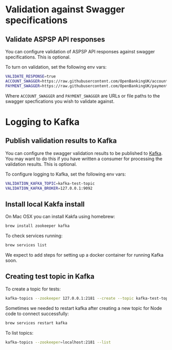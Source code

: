 # Validation against Swagger specifications

## Validate ASPSP API responses

You can configure validation of ASPSP API responses against swagger specifications.
This is optional.

To turn on validation, set the following env vars:

```sh
VALIDATE_RESPONSE=true
ACCOUNT_SWAGGER=https://raw.githubusercontent.com/OpenBankingUK/account-info-api-spec/ee715e094a59b37aeec46aef278f528f5d89eb03/dist/v1.1/account-info-swagger.json
PAYMENT_SWAGGER=https://raw.githubusercontent.com/OpenBankingUK/payment-initiation-api-spec/96307a92e70e209e51710fab54164f6e8d2e61cf/dist/v1.1/payment-initiation-swagger.json
```

Where `ACCOUNT_SWAGGER` and `PAYMENT_SWAGGER` are URLs or file paths to the swagger
specfications you wish to validate against.

# Logging to Kafka

## Publish validation results to Kafka

You can configure the swagger validation results to be published to
[Kafka](https://kafka.apache.org). You may want to do this if you have
written a consumer for processing the validation results. This is optional.

To configure logging to Kafka, set the following env vars:

```sh
VALIDATION_KAFKA_TOPIC=kafka-test-topic
VALIDATION_KAFKA_BROKER=127.0.0.1:9092
```

## Install local Kakfa install

On Mac OSX you can install Kakfa using homebrew:

```sh
brew install zookeeper kafka
```

To check services running:

```sh
brew services list
```

We expect to add steps for setting up a docker container for running Kafka soon.

## Creating test topic in Kafka

To create a topic for tests:

```sh
kafka-topics --zookeeper 127.0.0.1:2181 --create --topic kafka-test-topic  --partitions 1 --replication-factor 1
```

Sometimes we needed to restart kafka after creating a new topic for Node code to connect successfully:

```sh
brew services restart kafka
```

To list topics:

```sh
kafka-topics --zookeeper=localhost:2181 --list
```

